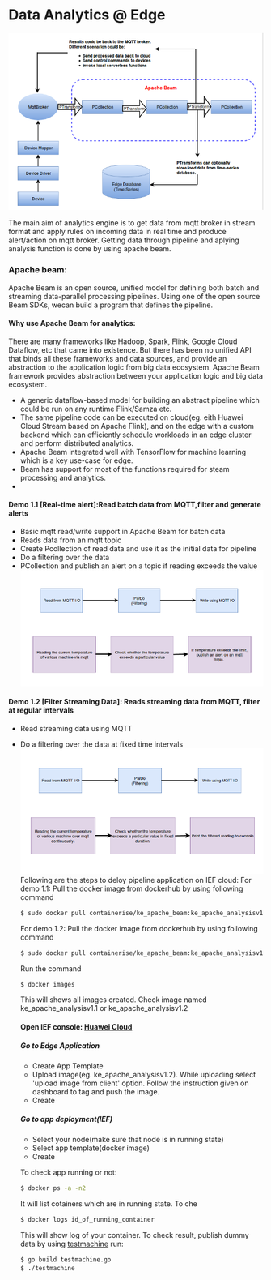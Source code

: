 # Data Analytics @ Edge

![High level architecture](Images/High_level_Arch.png "High Level Architecture")

The main aim of analytics engine is to get data from mqtt broker in stream format and apply rules on incoming data in real time and produce alert/action on mqtt broker. Getting data through pipeline and aplying analysis function is done by using apache beam.

###  Apache beam:
Apache Beam is an open source, unified model for defining both batch and streaming data-parallel processing pipelines. Using one of the open source Beam SDKs, wecan build a program that defines the pipeline.


#### Why use Apache Beam for analytics:
There are many frameworks like Hadoop, Spark, Flink, Google Cloud Dataflow, etc that came into existence. But there has been no unified API that binds all these frameworks and data sources, and provide an abstraction to the application logic from big data ecosystem. Apache Beam framework provides abstraction between your application logic and big data ecosystem. 
- A generic dataflow-based model for building an abstract pipeline which could be run on any runtime Flink/Samza etc.
- The same pipeline code can be executed on cloud(eg. eith Huawei Cloud Stream based on Apache Flink), and on the edge with a custom backend which can efficiently schedule workloads in an edge cluster and perform distributed analytics.
- Apache Beam integrated well with TensorFlow for machine learning which is a key use-case for edge.
- Beam has support for most of the functions required for steam processing and analytics.
- 
#### Demo 1.1 [Real-time alert]:Read batch data from MQTT,filter and generate alerts
- Basic mqtt read/write support in Apache Beam for batch data
- Reads data from an mqtt topic
- Create Pcollection of read data and use it as the initial data for pipeline
- Do a filtering over the data
- PCollection and publish an alert on a topic if reading exceeds the value
![Demo1](Images/Demo1.1.png "Demo1.1:Read batch data from MQTT,filter and generate alerts")

#### Demo 1.2 [Filter Streaming Data]: Reads streaming data from MQTT, filter at regular intervals
- Read streaming data using MQTT
- Do a filtering over the data at fixed time intervals
![demo 2](Images/Demo1.2.png "Demo1.2:Reads streaming data from MQTT, filter at regular intervals")
Following are the steps to deloy pipeline application on IEF cloud:
   For demo 1.1:
   Pull the docker image from dockerhub by using following command
    ```sh
    $ sudo docker pull containerise/ke_apache_beam:ke_apache_analysisv1.1
    ```
   For demo 1.2:
   Pull the docker image from dockerhub by using following command
   ```sh
   $ sudo docker pull containerise/ke_apache_beam:ke_apache_analysisv1.2
   ```
   Run the command
   ```sh
   $ docker images
   ```
   This will shows all images created. Check image named ke_apache_analysisv1.1 or ke_apache_analysisv1.2
    
    #### Open IEF console: [Huawei Cloud](https://console.huaweicloud.com/ief2.0/?region=cn-north-1#/app/dashboard)
    ##### Go to Edge Application
    - Create App Template
    - Upload image(eg. ke_apache_analysisv1.2). While uploading select 'upload image from     client' option. Follow the instruction given on dashboard to tag and push the image.
    - Create
	
	##### Go to app deployment(IEF)
	- Select your node(make sure that node is in running state)
	- Select app template(docker image)
	- Create
	
    To check app running or not:
     ```sh
    $ docker ps -a -n2
    ```
    It will list cotainers which are in running state.
    To che
    ```sh
    $ docker logs id_of_running_container
    ```
    This will show log of your container.
    To check result, publish dummy data by using [testmachine](MQTT_Publisher/testmachine.go)
    run:
     ```sh
    $ go build testmachine.go
    $ ./testmachine
    ```
    

